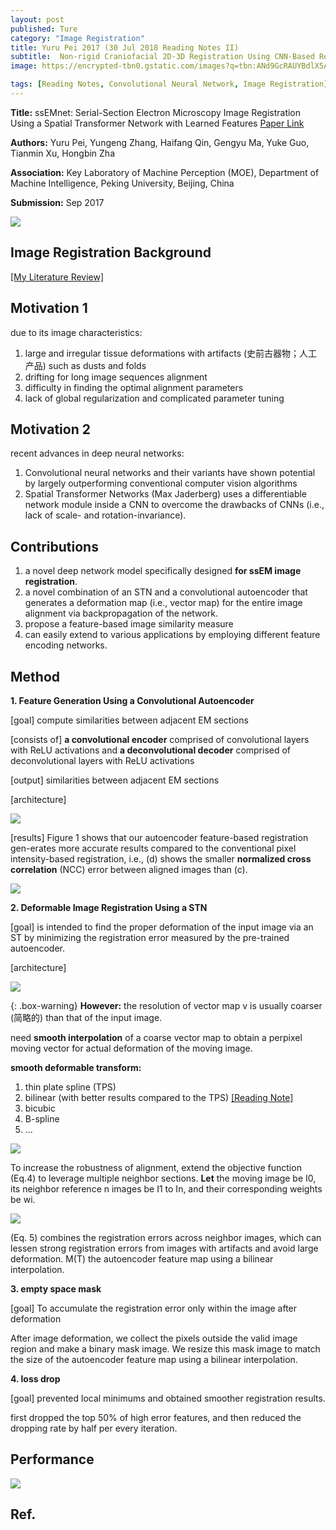 ```yaml
---
layout: post
published: Ture
category: "Image Registration"
title: Yuru Pei 2017 (30 Jul 2018 Reading Notes II)
subtitle:  Non-rigid Craniofacial 2D-3D Registration Using CNN-Based Regression
image: https://encrypted-tbn0.gstatic.com/images?q=tbn:ANd9GcRAUYBdlX5AoNbjJ9TbuGN9Wry_ceoFoqB4a7hPEUGI86a6XYdeog

tags: [Reading Notes, Convolutional Neural Network, Image Registration]
---
```


**Title:** ssEMnet: Serial-Section Electron Microscopy Image Registration Using a Spatial Transformer Network with Learned Features [Paper Link](https://arxiv.org/abs/1707.07833)

**Authors:** Yuru Pei, Yungeng Zhang, Haifang Qin, Gengyu Ma, Yuke Guo, Tianmin Xu, Hongbin Zha

**Association:** Key Laboratory of Machine Perception (MOE), Department of Machine Intelligence, Peking University, Beijing, China

**Submission:** Sep 2017

![](https://encrypted-tbn0.gstatic.com/images?q=tbn:ANd9GcRAUYBdlX5AoNbjJ9TbuGN9Wry_ceoFoqB4a7hPEUGI86a6XYdeog) 



## Image Registration Background

[[My Literature Review]](https://xuuuuuuchen.github.io/LiteratureReview_ImageRegistration/)


## Motivation 1
due to its image characteristics: 
1. large and irregular tissue deformations with artifacts (史前古器物；人工产品) such as dusts and folds
2. drifting for long image sequences alignment
3. difficulty in finding the optimal alignment parameters
4. lack of global regularization and complicated parameter tuning

## Motivation 2
recent advances in deep neural networks:
1. Convolutional neural networks and their variants have shown potential by largely outperforming conventional computer vision algorithms
2. Spatial Transformer Networks (Max Jaderberg) uses a differentiable network module inside a CNN to overcome the drawbacks of CNNs (i.e., lack of scale- and rotation-invariance).


## Contributions

1. a novel deep network model specifically designed **for ssEM image registration**.
2. a novel combination of an STN and a convolutional autoencoder that generates a deformation map (i.e., vector map) for the entire image alignment via backpropagation of the network.
3. propose a feature-based image similarity measure
4. can easily extend to various applications by employing different feature encoding networks.


## Method 


**1. Feature Generation Using a Convolutional Autoencoder**

[goal] compute similarities between adjacent EM sections

[consists of] **a convolutional encoder** comprised of convolutional layers with ReLU activations and **a deconvolutional decoder** comprised of deconvolutional layers with ReLU activations

[output]  similarities between adjacent EM sections

[architecture] 

![](https://github.com/xuuuuuuchen/xuuuuuuchen.github.io/blob/master/img/2018-07-30-readnote/1.png?raw=true) 

[results] Figure 1 shows that our autoencoder feature-based registration gen-erates more accurate results compared to the conventional pixel intensity-based registration, i.e., (d) shows the smaller **normalized cross correlation** (NCC) error between aligned images than (c).

![](https://github.com/xuuuuuuchen/xuuuuuuchen.github.io/blob/master/img/2018-07-30-readnote/2.png?raw=true) 

**2. Deformable Image Registration Using a STN**

[goal] is intended to find the proper deformation of the input image via an ST by minimizing the registration error measured by the pre-trained autoencoder.

[architecture] 

![](https://github.com/xuuuuuuchen/xuuuuuuchen.github.io/blob/master/img/2018-07-30-readnote/3.png?raw=true) 


{: .box-warning}
**However:** the resolution of vector map v is usually coarser (简略的) than that of the input image.

need **smooth interpolation** of a coarse vector map to obtain a perpixel moving vector for actual deformation of the moving image.


**smooth deformable transform:**
1. thin plate spline (TPS) 
2. bilinear (with better results compared to the TPS) [[Reading Note]](https://xuuuuuuchen.github.io/2018-07-26-readnote/)
3. bicubic
4. B-spline
5. ...

![](https://github.com/xuuuuuuchen/xuuuuuuchen.github.io/blob/master/img/2018-07-30-readnote/5.png?raw=true) 

To increase the robustness of alignment, extend the objective function (Eq.4) to leverage multiple neighbor sections.
**Let** the moving image be I0, its neighbor reference n images be I1 to In, and their corresponding weights be wi.

![](https://github.com/xuuuuuuchen/xuuuuuuchen.github.io/blob/master/img/2018-07-30-readnote/6.png?raw=true) 

(Eq. 5) combines the registration errors across neighbor images, which can lessen strong registration errors from images with artifacts and avoid large deformation. M(T) the autoencoder feature map using a bilinear interpolation.



**3. empty space mask**

[goal] To accumulate the registration error only within the image after deformation

After image deformation, we collect the pixels outside the valid image region and make a binary mask image. 
We resize this mask image to match the size of the autoencoder feature map using a bilinear interpolation.

**4. loss drop**

[goal] prevented local minimums and obtained smoother registration results.

first dropped the top 50% of high error features, and then reduced the dropping rate by half per every iteration. 


## Performance

![](https://github.com/xuuuuuuchen/xuuuuuuchen.github.io/blob/master/img/2018-07-30-readnote/4.png?raw=true) 

## Ref.

